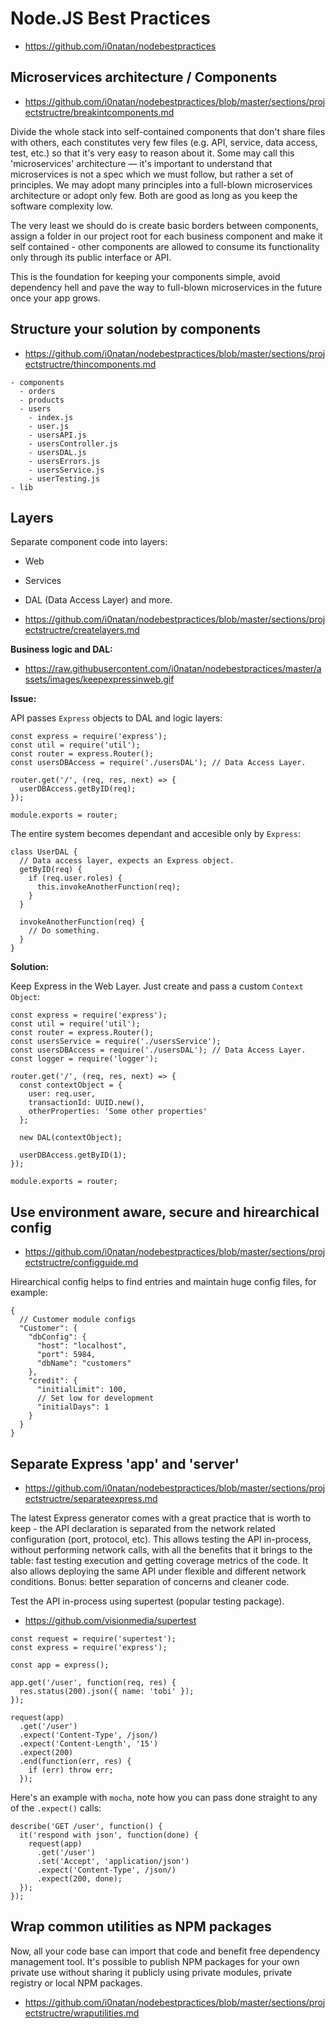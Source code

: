 # Node.JS Best Practices

- https://github.com/i0natan/nodebestpractices

## Microservices architecture / Components

- https://github.com/i0natan/nodebestpractices/blob/master/sections/projectstructre/breakintcomponents.md

Divide the whole stack into self-contained components that don't share files with others, each constitutes very few files (e.g. API, service, data access, test, etc.) so that it's very easy to reason about it. Some may call this 'microservices' architecture — it's important to understand that microservices is not a spec which we must follow, but rather a set of principles. We may adopt many principles into a full-blown microservices architecture or adopt only few. Both are good as long as you keep the software complexity low.

The very least we should do is create basic borders between components, assign a folder in our project root for each business component and make it self contained - other components are allowed to consume its functionality only through its public interface or API.

This is the foundation for keeping your components simple, avoid dependency hell and pave the way to full-blown microservices in the future once your app grows.

## Structure your solution by components

- https://github.com/i0natan/nodebestpractices/blob/master/sections/projectstructre/thincomponents.md

```
- components
  - orders
  - products
  - users
    - index.js
    - user.js
    - usersAPI.js
    - usersController.js
    - usersDAL.js
    - usersErrors.js
    - usersService.js
    - userTesting.js
- lib
```

## Layers

Separate component code into layers:

- Web

- Services

- DAL (Data Access Layer) and more.

- https://github.com/i0natan/nodebestpractices/blob/master/sections/projectstructre/createlayers.md

**Business logic and DAL:**

- https://raw.githubusercontent.com/i0natan/nodebestpractices/master/assets/images/keepexpressinweb.gif

**Issue:**

API passes `Express` objects to DAL and logic layers:

```
const express = require('express');
const util = require('util');
const router = express.Router();
const usersDBAccess = require('./usersDAL'); // Data Access Layer.

router.get('/', (req, res, next) => {
  userDBAccess.getByID(req);
});

module.exports = router;
```

The entire system becomes dependant and accesible only by `Express`:

```
class UserDAL {
  // Data access layer, expects an Express object.
  getByID(req) {
    if (req.user.roles) {
      this.invokeAnotherFunction(req);
    }
  }

  invokeAnotherFunction(req) {
    // Do something.
  }
}
```

**Solution:**

Keep Express in the Web Layer. Just create and pass a custom `Context Object`:

```
const express = require('express');
const util = require('util');
const router = express.Router();
const usersService = require('./usersService');
const usersDBAccess = require('./usersDAL'); // Data Access Layer.
const logger = require('logger');

router.get('/', (req, res, next) => {
  const contextObject = {
    user: req.user,
    transactionId: UUID.new(),
    otherProperties: 'Some other properties'
  };

  new DAL(contextObject);

  userDBAccess.getByID(1);
});

module.exports = router;
```

## Use environment aware, secure and hirearchical config

- https://github.com/i0natan/nodebestpractices/blob/master/sections/projectstructre/configguide.md

Hirearchical config helps to find entries and maintain huge config files, for example:

```
{
  // Customer module configs 
  "Customer": {
    "dbConfig": {
      "host": "localhost",
      "port": 5984,
      "dbName": "customers"
    },
    "credit": {
      "initialLimit": 100,
      // Set low for development 
      "initialDays": 1
    }
  }
}
```

## Separate Express 'app' and 'server'

- https://github.com/i0natan/nodebestpractices/blob/master/sections/projectstructre/separateexpress.md

The latest Express generator comes with a great practice that is worth to keep - the API declaration is separated from the network related configuration (port, protocol, etc). This allows testing the API in-process, without performing network calls, with all the benefits that it brings to the table: fast testing execution and getting coverage metrics of the code. It also allows deploying the same API under flexible and different network conditions. Bonus: better separation of concerns and cleaner code.

Test the API in-process using supertest (popular testing package).

- https://github.com/visionmedia/supertest

```
const request = require('supertest');
const express = require('express');

const app = express();

app.get('/user', function(req, res) {
  res.status(200).json({ name: 'tobi' });
});

request(app)
  .get('/user')
  .expect('Content-Type', /json/)
  .expect('Content-Length', '15')
  .expect(200)
  .end(function(err, res) {
    if (err) throw err;
  });
```

Here's an example with `mocha`, note how you can pass done straight to any of the `.expect()` calls:

```
describe('GET /user', function() {
  it('respond with json', function(done) {
    request(app)
      .get('/user')
      .set('Accept', 'application/json')
      .expect('Content-Type', /json/)
      .expect(200, done);
  });
});
```

## Wrap common utilities as NPM packages

Now, all your code base can import that code and benefit free dependency management tool. It's possible to publish NPM packages for your own private use without sharing it publicly using private modules, private registry or local NPM packages.

- https://github.com/i0natan/nodebestpractices/blob/master/sections/projectstructre/wraputilities.md